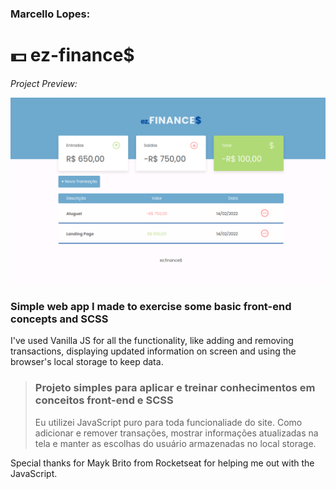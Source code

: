 ### Marcello Lopes:

# :dollar: ez-finance$

_Project Preview:_

![Project Preview](./assets/preview.png)

### Simple web app I made to exercise some basic front-end concepts and SCSS

I've used Vanilla JS for all the functionality, like adding and removing transactions, displaying updated information on screen and using the browser's local storage to keep data.

> ### Projeto simples para aplicar e treinar conhecimentos em conceitos front-end e SCSS
>
> Eu utilizei JavaScript puro para toda funcionaliade do site. Como adicionar e remover transações, mostrar informações atualizadas na tela e manter as escolhas do usuário armazenadas no local storage.

Special thanks for Mayk Brito from Rocketseat for helping me out with the JavaScript.
